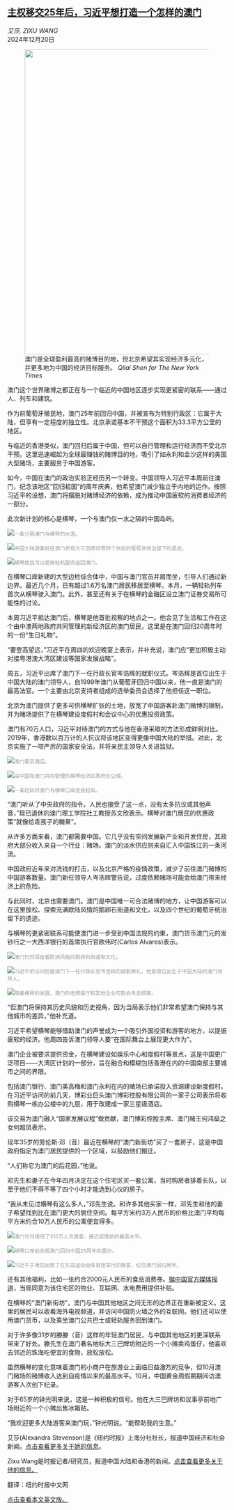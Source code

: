 <!--1734683821000-->
[主权移交25年后，习近平想打造一个怎样的澳门](https://cn.nytimes.com/china/20241220/macau-china-xi-jinping/)
------

<address>艾莎, ZIXU WANG</address><time pudate="2024-12-20 04:10:07" datetime="2024-12-20 04:10:07">2024年12月20日</time><figure><img src="https://images.weserv.nl/?url=static01.nyt.com/images/2024/12/20/multimedia/20China-Macau-25-qhlp/20China-Macau-25-qhlp-master1050.jpg" width="1050" height="700"><figcaption>澳门是全球盈利最高的赌博目的地，但北京希望其实现经济多元化，并更多地为中国的经济目标服务。 <cite>Qilai Shen for The New York Times</cite></figcaption></figure><section><p>澳门这个世界赌博之都正在与一个临近的中国地区逐步实现更紧密的联系——通过人、列车和建筑。</p><p>作为前葡萄牙殖民地，澳门25年前回归中国，并被宣布为特别行政区：它属于大陆，但享有一定程度的独立性。北京承诺基本不干预这个面积为33.3平方公里的地区。</p><p>与临近的香港类似，澳门回归后属于中国，但可以自行管理和运行经济而不受北京干预。这里迅速崛起为全球最赚钱的赌博目的地，吸引了如永利和金沙这样的美国大型赌场，主要服务于中国游客。</p><p>如今，中国在澳门的政治实验正经历另一个转变。中国领导人习近平本周前往澳门，纪念该地区“回归祖国”的周年庆典，他希望澳门减少独立于内地的运作。按照习近平的设想，澳门将摆脱对赌博经济的依赖，成为推动中国疲软的消费者经济的一部分。</p><p>此次新计划的核心是横琴，一个与澳门仅一水之隔的中国岛屿。</p><p><img src="https://images.weserv.nl/?url=static01.nyt.com/images/2024/12/20/multimedia/20China-Macau-02-mbpq/20China-Macau-02-mbpq-master1050.jpg"><small style="color: #999;">一条分隔澳门与横琴的水道。</small></p><p><img src="https://images.weserv.nl/?url=static01.nyt.com/images/2024/12/20/multimedia/20China-Macau-18-qhlp/20China-Macau-18-qhlp-master1050.jpg"><small style="color: #999;">中国大陆游客前往澳门参观大三巴牌坊等四个世纪的葡萄牙统治留下的遗迹。</small></p><p><img src="https://images.weserv.nl/?url=static01.nyt.com/images/2024/12/20/multimedia/20China-Macau-07-qhlp/20China-Macau-07-qhlp-master1050.jpg"><small style="color: #999;">横琴居民可以使用轻轨服务返回澳门。</small></p><p>在横琴口岸新建的大型边检综合体中，中国与澳门官员并肩而坐，引导人们通过新边界。最近几个月，已有超过1.6万名澳门居民移居至横琴。本月，一辆轻轨列车首次从横琴驶入澳门。此外，甚至还有关于在横琴的金融区设立澳门证券交易所可能性的讨论。</p><p>本周习近平抵达澳门后，横琴是他首批视察的地点之一。他会见了生活和工作在这个由中澳两地政府共同管理的新经济区的澳门居民，这里是在澳门回归20周年时的一份“生日礼物”。</p><p>“要登高望远，”习近平在周四的欢迎晚宴上表示，并补充说，澳门应“更加积极主动对接粤港澳大湾区建设等国家发展战略”。</p><p>周五，习近平出席了澳门下一任行政长官岑浩辉的就职仪式。岑浩辉是首位出生于中国大陆的澳门领导人，自1999年澳门从葡萄牙回归中国以来，他一直是澳门的最高法官。一个主要由北京支持者组成的选举委员会选择了他担任这一职位。</p><p>北京为澳门提供了更多可供横琴扩张的土地，放宽了中国游客赴澳门赌博的限制，并为赌场提供了在横琴建设度假村和会议中心的优惠投资政策。</p><p>澳门有70万人口，习近平对待澳门的方式与他在香港采取的方法形成鲜明对比。2019年，香港数以百万计的人抗议将该地区变得更像中国大陆的举措。对此，北京实施了一项严厉的国家安全法，并将亲民主领导人关进监狱。</p><p><img src="https://images.weserv.nl/?url=static01.nyt.com/images/2024/12/20/multimedia/20China-Macau-15-qhlp/20China-Macau-15-qhlp-master1050.jpg"><small style="color: #999;">澳门葡京酒店。</small></p><p><img src="https://images.weserv.nl/?url=static01.nyt.com/images/2024/12/20/multimedia/20China-Macau-czhk/20China-Macau-czhk-master1050.jpg"><small style="color: #999;">由中国和澳门共同管理的横琴经济区政府办公楼。</small></p><p><img src="https://images.weserv.nl/?url=static01.nyt.com/images/2024/12/20/multimedia/20China-Macau-05-qhlp/20China-Macau-05-qhlp-master1050.jpg"><small style="color: #999;">一条轻轨将澳门与横琴口岸连接起来。</small></p><p>“澳门听从了中央政府的指令，人民也接受了这一点，没有太多抗议或其他声音，”现已退休的澳门理工学院社工教授苏文欣表示。横琴对澳门居民的优惠政策“就像给乖孩子的糖果”。</p><p>从许多方面来看，澳门都需要中国。它几乎没有空间发展新产业和开发住房，其政府大部分收入来自一个行业：赌场。澳门的淡水供应则来自汇入中国珠江的一条河流。</p><p>中国政府近年来对洗钱的打击，以及北京严格的疫情政策，减少了前往澳门赌博的中国游客数量。澳门新任领导人岑浩辉警告说，过度依赖赌场可能会给澳门带来经济上的危险。</p><p>与此同时，北京也需要澳门。澳门是中国唯一可合法赌博的地方，让中国游客可以在这里放松、探索充满欧陆风情的鹅卵石街道和文化，以及四个世纪的葡萄牙统治留下的遗迹。</p><p>与横琴的更紧密联系可能使澳门进一步受到中国法规的约束，澳门货币澳门元的发钞行之一大西洋银行的首席执行官欧伟时(Carlos Alvares)表示。</p><p><img src="https://images.weserv.nl/?url=static01.nyt.com/images/2024/12/20/multimedia/20China-Macau-14-qhlp/20China-Macau-14-qhlp-master1050.jpg"><small style="color: #999;">澳门仍然保留着欧洲风格的鹅卵石街道和文化。</small></p><p><img src="https://images.weserv.nl/?url=static01.nyt.com/images/2024/12/20/multimedia/20china-macau-qwvg/20china-macau-qwvg-master1050.jpg"><small style="color: #999;">习近平的访问恰逢澳门下一任行政长官岑浩辉的就职典礼，他是首位出生于中国大陆的澳门领导人。</small></p><p><img src="https://images.weserv.nl/?url=static01.nyt.com/images/2024/12/20/multimedia/20China-Macau-19-qhlp/20China-Macau-19-qhlp-master1050.jpg"><small style="color: #999;">随着横琴的发展，澳门的老牌餐厅和其他企业可能会失去顾客。</small></p><p>“但澳门将保持其历史风貌和历史视角，因为当局表示他们非常希望澳门保持与其他城市的差异，”他补充道。</p><p>习近平希望横琴能够借助澳门的声誉成为一个吸引外国投资和游客的地方，以提振疲软的经济。他周四告诉澳门领导人要“在国际舞台上展现更大作为”。</p><p>澳门企业被要求提供资金，在横琴建设如娱乐中心和度假村等景点，这是中国更广泛项目——大湾区计划的一部分，旨在融合和模糊包括香港在内的中国南部主要城市之间的界限。</p><p>包括澳门银行、澳门美高梅和澳门永利在内的赌场已承诺投入资源建设新度假村。在习近平访问的前几天，博彩业巨头澳门博彩控股有限公司的一家子公司表示将收购横琴一栋办公楼中的九层，用于改建成一家三星级酒店。</p><p>该交易为澳门融入“国家发展议程”做贡献，澳门博彩控股主席、澳门赌王何鸿燊之女何超凤表示。</p><p>现年35岁的劳伦斯·邓（音）最近在横琴的“澳门新街坊”买了一套房子，这是中国政府指定为澳门居民提供的一个区域，以鼓励他们搬迁。</p><p>“人们称它为澳门的后花园，”他说。</p><p>邓先生和妻子在今年四月决定在这个住宅区买一套公寓，当时购房者排着长队，以至于他们不得不等了四个小时才能选到心仪的房子。</p><p>“我从未见过横琴有这么多人，”邓先生说。和许多其他买家一样，邓先生和他的妻子希望找到比在澳门更大的居住空间。每平方米约3万人民币的价格比澳门平均每平方米约合10万人民币的公寓便宜得多。</p><p><img src="https://images.weserv.nl/?url=static01.nyt.com/images/2024/12/20/multimedia/20China-Macau-17-qhlp/20China-Macau-17-qhlp-master1050.jpg"><small style="color: #999;">澳门10月接待了310万人次游客，接近疫情前的最高水平。</small></p><p><img src="https://images.weserv.nl/?url=static01.nyt.com/images/2024/12/20/multimedia/20China-Macau-04-qhlp/20China-Macau-04-qhlp-master1050.jpg"><small style="color: #999;">横琴口岸前庆祝澳门回归中国25周年的展示。</small></p><p><img src="https://images.weserv.nl/?url=static01.nyt.com/images/2024/12/20/multimedia/20China-Macau-02-mhtp/20China-Macau-02-mhtp-master1050.jpg"><small style="color: #999;">习近平于周四出席了在东亚运动会体育馆举行的晚宴，纪念澳门回归周年。</small></p><p>还有其他福利，比如一张约合2000元人民币的食品消费券。<a rel="noopener noreferrer" target="_blank" href="https://news.southcn.com/node_b6acdc8047/470c1bb920.shtml">据中国官方媒体报道</a>，当局同意为该住宅区的物业、互联网、水电费用提供补贴。</p><p>在横琴的“澳门新街坊”，澳门与中国其他地区之间无形的边界正在重新被定义。这里的居民可以收看海外电视频道，并访问中国防火墙之外的互联网。他们还可以使用澳门货币，以及乘坐澳门公共巴士或轻轨服务回到澳门。</p><p>对于许多像31岁的滕滕（音）这样的年轻澳门居民，与中国其他地区的更深联系带来了好处。滕先生在澳门著名地标大三巴牌坊附近的一个小摊卖鸡蛋仔，他喜欢去邻近的珠海吃便宜的食物，放松放松。</p><p>虽然横琴的变化意味着澳门的小商户在旅游业上面临日益激烈的竞争，但10月澳门赌场的赌博收入达到自疫情以来的最高水平。10月，中国黄金周假期期间访澳游客人次创下纪录。</p><p>对于65岁的钟光明来说，这是一种积极的信号。他在大三巴牌坊和议事亭前地广场附近的一个小摊出售冰箱贴。</p><p>“我欢迎更多大陆游客来澳门玩，”钟光明说。“能帮助我的生意。”</p></section><footer><p>艾莎(Alexandra Stevenson)是《纽约时报》上海分社社长，报道中国经济和社会新闻。<a rel="nofollow" target="_blank" href="https://www.nytimes.com/by/alexandra-stevenson">点击查看更多关于她的信息</a>。</p><p>Zixu Wang是时报记者/研究员，报道中国大陆和香港的新闻。<a rel="nofollow" target="_blank" href="https://www.nytimes.com/by/zixu-wang">点击查看更多关于他的信息。</a></p><p>翻译：纽约时报中文网</p><p><a rel="nofollow" target="_blank" href="https://www.nytimes.com/2024/12/19/business/macau-china-xi-jinping.html">点击查看本文英文版。</a></p></footer>
